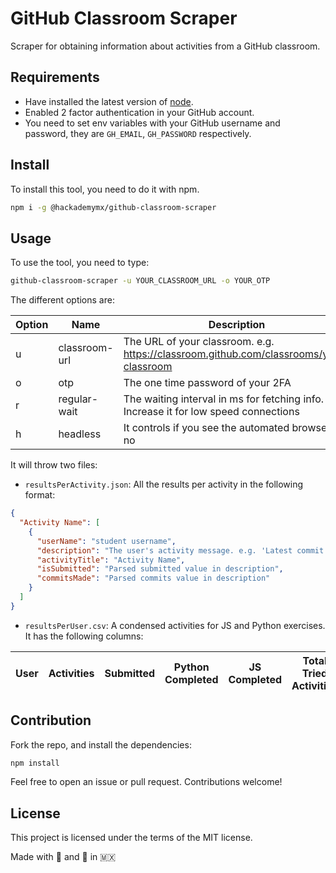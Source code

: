 # GitHub Classroom Scraper

Scraper for obtaining information about activities from a GitHub classroom.

## Requirements

- Have installed the latest version of [node](https://nodejs.org/en/).
- Enabled 2 factor authentication in your GitHub account.
- You need to set env variables with your GitHub username and password, they are `GH_EMAIL`, `GH_PASSWORD` respectively.

## Install

To install this tool, you need to do it with npm.

```bash
npm i -g @hackademymx/github-classroom-scraper
```

## Usage

To use the tool, you need to type:

```bash
github-classroom-scraper -u YOUR_CLASSROOM_URL -o YOUR_OTP
```

The different options are:
 

| Option | Name          | Description                                                                            | Required | Default |
| ---    | ---           | ---                                                                                    | ---      | ---     |
| u      | classroom-url | The URL of your classroom. e.g. https://classroom.github.com/classrooms/your-classroom | YES      | NA      |
| o      | otp           | The one time password of your 2FA                                                      | YES      | NA      |
| r      | regular-wait  | The waiting interval in ms for fetching info. Increase it for low speed connections    | NO       | 5000    |
| h      | headless      | It controls if you see the automated browser or no                                     | NO       | true    |

It will throw two files:

- `resultsPerActivity.json`: All the results per activity in the following format:

```json
{
  "Activity Name": [
    {
      "userName": "student username",
      "description": "The user's activity message. e.g. 'Latest commit passed 7 commits Submitted'",
      "activityTitle": "Activity Name",
      "isSubmitted": "Parsed submitted value in description",
      "commitsMade": "Parsed commits value in description"
    }
  ]
}
```

- `resultsPerUser.csv`: A condensed activities for JS and Python exercises. It has the following columns:

|User|Activities|Submitted|Python Completed|JS Completed|Total Tried Activities|
|-|-|-|-|-|-|

## Contribution

Fork the repo, and install the dependencies:

```bash
npm install
```

Feel free to open an issue or pull request. Contributions welcome!

## License

This project is licensed under the terms of the MIT license.


Made with 💙 and 🌮 in 🇲🇽
